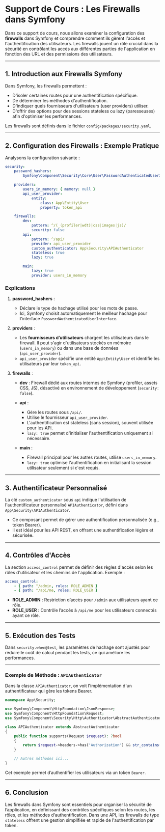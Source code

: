 # Support de Cours : Les Firewalls dans Symfony

Dans ce support de cours, nous allons examiner la configuration des **firewalls** dans Symfony et comprendre comment ils gèrent l'accès et l'authentification des utilisateurs. Les firewalls jouent un rôle crucial dans la sécurité en contrôlant les accès aux différentes parties de l'application en fonction des URL et des permissions des utilisateurs.

---

## 1. Introduction aux Firewalls Symfony

Dans Symfony, les firewalls permettent :
- D'isoler certaines routes pour une authentification spécifique.
- De déterminer les méthodes d'authentification.
- D'indiquer quels fournisseurs d'utilisateurs (user providers) utiliser.
- D'offrir des options pour des sessions stateless ou lazy (paresseuses) afin d'optimiser les performances.

Les firewalls sont définis dans le fichier `config/packages/security.yaml`.

---

## 2. Configuration des Firewalls : Exemple Pratique

Analysons la configuration suivante :

```yaml
security:
    password_hashers:
        Symfony\Component\Security\Core\User\PasswordAuthenticatedUserInterface: 'auto'

    providers:
        users_in_memory: { memory: null }
        api_user_provider:
            entity:
                class: App\Entity\User
                property: token_api

    firewalls:
        dev:
            pattern: ^/(_(profiler|wdt)|css|images|js)/
            security: false
        api:
            pattern: ^/api/
            provider: api_user_provider
            custom_authenticator: App\Security\APIAuthenticator
            stateless: true
            lazy: true

        main:
            lazy: true
            provider: users_in_memory
```

### Explications

1. **password_hashers** :
   - Déclare le type de hachage utilisé pour les mots de passe.
   - Ici, Symfony choisit automatiquement le meilleur hachage pour l'interface `PasswordAuthenticatedUserInterface`.

2. **providers** :
   - Les **fournisseurs d’utilisateurs** chargent les utilisateurs dans le firewall. Il peut s'agir d'utilisateurs stockés en mémoire (`users_in_memory`) ou dans une base de données (`api_user_provider`).
   - `api_user_provider` spécifie une entité `App\Entity\User` et identifie les utilisateurs par leur `token_api`.

3. **firewalls** :
   - **dev** : Firewall dédié aux routes internes de Symfony (profiler, assets CSS, JS), désactivé en environnement de développement (`security: false`).
   
   - **api** :
     - Gère les routes sous `/api/`.
     - Utilise le fournisseur `api_user_provider`.
     - L'authentification est stateless (sans session), souvent utilisée pour les API.
     - `lazy: true` permet d'initialiser l'authentification uniquement si nécessaire.

   - **main** :
     - Firewall principal pour les autres routes, utilise `users_in_memory`.
     - `lazy: true` optimise l'authentification en initialisant la session utilisateur seulement si c'est requis.

---

## 3. Authentificateur Personnalisé

La clé `custom_authenticator` sous `api` indique l'utilisation de l'authentificateur personnalisé `APIAuthenticator`, défini dans `App\Security\APIAuthenticator`. 

- Ce composant permet de gérer une authentification personnalisée (e.g., token Bearer).
- Il est idéal pour les API REST, en offrant une authentification légère et sécurisée.

---

## 4. Contrôles d'Accès

La section `access_control` permet de définir des règles d'accès selon les rôles d'utilisateur et les chemins de l'application. Exemple :

```yaml
access_control:
    - { path: ^/admin, roles: ROLE_ADMIN }
    - { path: ^/api/me, roles: ROLE_USER }
```

- **ROLE_ADMIN** : Restriction d’accès pour `/admin` aux utilisateurs ayant ce rôle.
- **ROLE_USER** : Contrôle l’accès à `/api/me` pour les utilisateurs connectés ayant ce rôle.

---

## 5. Exécution des Tests

Dans `security.when@test`, les paramètres de hachage sont ajustés pour réduire le coût de calcul pendant les tests, ce qui améliore les performances.

---

### Exemple de Méthode : `APIAuthenticator`

Dans la classe `APIAuthenticator`, on voit l'implémentation d'un authentificateur qui gère les tokens Bearer.

```php
namespace App\Security;

use Symfony\Component\HttpFoundation\JsonResponse;
use Symfony\Component\HttpFoundation\Request;
use Symfony\Component\Security\Http\Authenticator\AbstractAuthenticator;

class APIAuthenticator extends AbstractAuthenticator
{
    public function supports(Request $request): ?bool
    {
        return $request->headers->has('Authorization') && str_contains($request->headers->get('Authorization'), 'Bearer');
    }

    // Autres méthodes ici...
}
```

Cet exemple permet d’authentifier les utilisateurs via un token `Bearer`.

---

## 6. Conclusion

Les firewalls dans Symfony sont essentiels pour organiser la sécurité de l’application, en définissant des contrôles spécifiques selon les routes, les rôles, et les méthodes d'authentification. Dans une API, les firewalls de type `stateless` offrent une gestion simplifiée et rapide de l'authentification par token.
